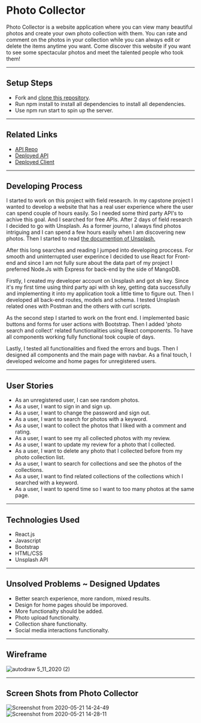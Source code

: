 # Photo Collector
Photo Collector is a website application where you can view many beautiful photos and
create your own photo collection with them. You can rate and comment on the photos in your collection while you
can always edit or delete the items anytime you want. Come discover this website if you want to see
some spectacular photos and meet the talented people who took them!

* * *

## Setup Steps
<ul>
 <li> Fork and <a target="_blank" rel="noopener noreferrer" href="https://github.com/ozenesat/photo-collector-client.git">clone this repository</a>.</li>
 <li> Run npm install to install all dependencies to install all dependencies.</li>
 <li> Use npm run start to spin up the server.</li>
</ul>

* * *

## Related Links
<ul>
  <li><a target="_blank" rel="noopener noreferrer" href="https://github.com/ozenesat/photocollector-api">API Repo</a></li>
  <li><a target="_blank" rel="noopener noreferrer" href="https://mysterious-escarpment-32571.herokuapp.com">Deployed API</a></li>
  <li><a target="_blank" rel="noopener noreferrer" href="https://ozenesat.github.io/photo-collector-client/">Deployed Client</a></li>
</ul>

* * *

## Developing Process

I started to work on this project with field research. In my capstone project I wanted to develop a website that has a real user experience where the user can spend couple of hours easily. So I needed some third party API's to achive this goal. And I searched for free APIs. After 2 days of field research I decided to go with Unsplash. As a former journo, I always find photos intriguing and I can spend a few hours easily when I am discovering new photos. Then I started to read <a target="_blank" rel="noopener noreferrer" href="https://unsplash.com/documentation"> the documention of Unsplash.</a>

After this long searches and reading I jumped into developing proccess. For smooth and uninterrupted user experince I decided to use React for Front-end and since I am not fully sure about the data part of my project I preferred Node.Js with Express for back-end by the side of MangoDB.

Firstly, I created my developer account on Unsplash and got sh key. Since it's my first time using third party api with sh key, getting data successfully and implementing it into my application took a little time to figure out. Then I developed all back-end routes, models and schema. I tested Unsplash related ones with Postman and the others with curl scripts.

As the second step I started to work on the front end. I implemented basic buttons and forms for user actions with Bootstrap. Then I added 'photo search and collect' related functionalities using React components. To have all components working fully functional took couple of days.

Lastly, I tested all functionalities and fixed the errors and bugs. Then I designed all components and the main page with navbar. As a final touch, I developed welcome and home pages for unregistered users.

* * *

## User Stories
<ul>
  <li> As an unregistered user, I can see random photos.</li>
  <li> As a user, I want to sign in and sign up.</li>
  <li> As a user, I want to change the password and sign out.</li>
  <li> As a user, I want to search for photos with a keyword.</li>
  <li> As a user, I want to collect the photos that I liked with a comment and rating.</li>
  <li> As a user, I want to see my all collected photos with my review.</li>
  <li> As a user, I want to update my review for a photo that I collected.</li>
  <li> As a user, I want to delete any photo that I collected before from my photo collection list.</li>
  <li> As a user, I want to search for collections and see the photos of the collections.</li>
  <li> As a user, I want to find related collections of the collections which I searched with a keyword.</li>
  <li> As a user, I want to spend time so I want to too many photos at the same page.</li>
</ul>

* * *

## Technologies Used
<ul>
  <li>React.js</li>
  <li>Javascript</li>
  <li>Bootstrap</li>
  <li>HTML/CSS</li>
  <li>Unsplash API</li>
</ul>

* * *

## Unsolved Problems ~ Designed Updates
<ul>
  <li> Better search experience, more random, mixed results.</li>
  <li> Design for home pages should be imporoved.</li>
  <li> More functionalty should be added.</li>
  <li> Photo upload functionalty.</li>
  <li> Collection share functionalty.</li>
  <li> Social media interactions functionalty.</li>
</ul>

* * *

## Wireframe
![autodraw 5_11_2020 (2)](https://media.git.generalassemb.ly/user/26372/files/d407a300-9392-11ea-8279-12ac037ce2fd)

* * *

## Screen Shots from Photo Collector
![Screenshot from 2020-05-21 14-24-49](https://media.git.generalassemb.ly/user/26372/files/de822380-9b6e-11ea-995c-ebc6e6c54271)
![Screenshot from 2020-05-21 14-28-11](https://media.git.generalassemb.ly/user/26372/files/5b150200-9b6f-11ea-9bcb-4291b4aa36a4)
